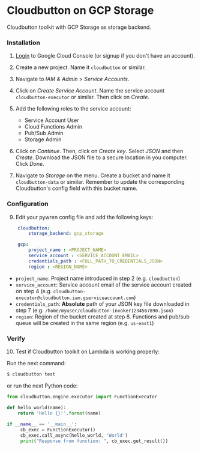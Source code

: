 # Cloudbutton on GCP Storage

Cloudbutton toolkit with GCP Storage as storage backend.

### Installation

 1. [Login](https://console.cloud.google.com) to Google Cloud Console (or signup if you don't have an account).
 
 2. Create a new project. Name it `cloudbutton` or similar.
 
 3. Navigate to *IAM & Admin* > *Service Accounts*.
 
 4. Click on *Create Service Account*. Name the service account `cloudbutton-executor` or similar. Then click on *Create*.
 
 6. Add the following roles to the service account:
	 - Service Account User
	 - Cloud Functions Admin
	 - Pub/Sub Admin
	 - Storage Admin

 7. Click on *Continue*. Then, click on *Create key*. Select *JSON* and then *Create*. Download the JSON file to a secure location in you computer. Click *Done*.

 8. Navigate to *Storage* on the menu. Create a bucket and name it `cloudbutton-data` or similar. Remember to update the corresponding Cloudbutton's config field with this bucket name.

### Configuration

9. Edit your pywren config file and add the following keys:

```yaml
    cloudbutton:
        storage_backend: gcp_storage

    gcp:
        project_name : <PROJECT_NAME>
        service_account : <SERVICE_ACCOUNT_EMAIL>
        credentials_path : <FULL_PATH_TO_CREDENTIALS_JSON>
        region : <REGION_NAME>
```

 - `project_name`: Project name introduced in step 2 (e.g. `cloudbutton`)
 - `service_account`: Service account email of the service account created on step 4 (e.g. `cloudbutton-executor@cloudbutton.iam.gserviceaccount.com`)
 - `credentials_path`: **Absolute** path of your JSON key file downloaded in step 7 (e.g. `/home/myuser/cloudbutton-invoker1234567890.json`)
 - `region`: Region of the bucket created at step 8. Functions and pub/sub queue will be created in the same region (e.g. `us-east1`)

### Verify

10. Test if Cloudbutton toolkit on Lambda is working properly:

   Run the next command:
   
   ```bash
   $ cloudbutton test
   ```
   
   or run the next Python code:
   
   ```python
   from cloudbutton.engine.executor import FunctionExecutor
   
   def hello_world(name):
       return 'Hello {}!'.format(name)
    
   if __name__ == '__main__':
        cb_exec = FunctionExecutor()
        cb_exec.call_async(hello_world, 'World')
        print("Response from function: ", cb_exec.get_result())
   ```
 
 
 

